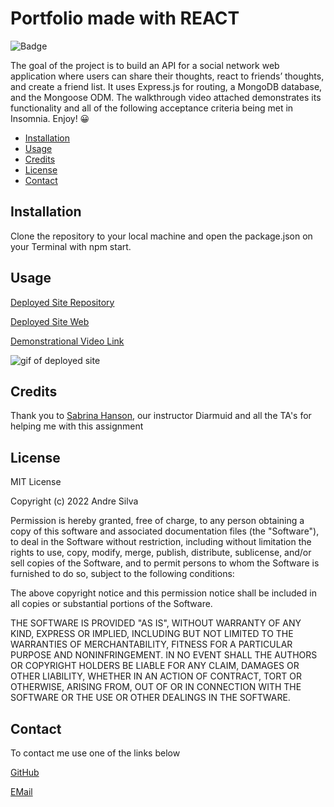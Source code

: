 # Portfolio made with REACT


![Badge](https://img.shields.io/badge/AndreGitHub-MIT-green.svg)

The goal of the project is to build an API for a social network web application where users can share their thoughts, react to friends’ thoughts, and create a friend list. It uses Express.js for routing, a MongoDB database, and the Mongoose ODM. The walkthrough video attached demonstrates its functionality and all of the following acceptance criteria being met in Insomnia. Enjoy! 😀



- [Installation](#installation)
- [Usage](#usage)
- [Credits](#credits)
- [License](#license)
- [Contact](#contact)

## Installation

Clone the repository to your local machine and open the package.json on your Terminal with npm start.

## Usage

[Deployed Site Repository](https://github.com/andresilva8624/react-portfolio)

[Deployed Site Web](https://andresilva8624.github.io/react-portfolioi/)

[Demonstrational Video Link]()

![gif of deployed site](/models/website.gif)



## Credits

Thank you to [Sabrina Hanson](https://www.github.com/sabhanson), our instructor Diarmuid and all the TA's for helping me with this assignment

## License

MIT License

Copyright (c) 2022 Andre Silva

Permission is hereby granted, free of charge, to any person obtaining a copy
of this software and associated documentation files (the "Software"), to deal
in the Software without restriction, including without limitation the rights
to use, copy, modify, merge, publish, distribute, sublicense, and/or sell
copies of the Software, and to permit persons to whom the Software is
furnished to do so, subject to the following conditions:

The above copyright notice and this permission notice shall be included in all
copies or substantial portions of the Software.

THE SOFTWARE IS PROVIDED "AS IS", WITHOUT WARRANTY OF ANY KIND, EXPRESS OR
IMPLIED, INCLUDING BUT NOT LIMITED TO THE WARRANTIES OF MERCHANTABILITY,
FITNESS FOR A PARTICULAR PURPOSE AND NONINFRINGEMENT. IN NO EVENT SHALL THE
AUTHORS OR COPYRIGHT HOLDERS BE LIABLE FOR ANY CLAIM, DAMAGES OR OTHER
LIABILITY, WHETHER IN AN ACTION OF CONTRACT, TORT OR OTHERWISE, ARISING FROM,
OUT OF OR IN CONNECTION WITH THE SOFTWARE OR THE USE OR OTHER DEALINGS IN THE
SOFTWARE.

## Contact

To contact me use one of the links below

[GitHub](https://www.github.com/andresilva8624)

[EMail](mailto:andresilva8624@gmail.com)